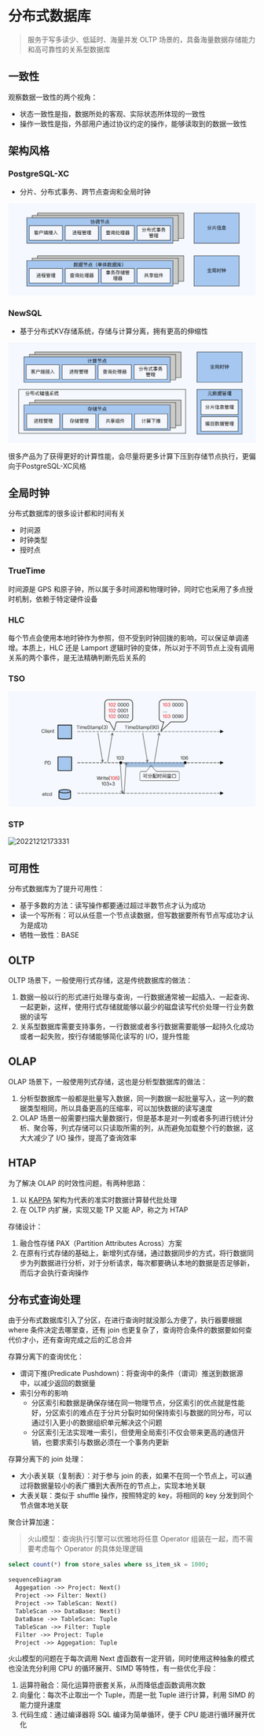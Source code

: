 
# 分布式数据库

> 服务于写多读少、低延时、海量并发 OLTP 场景的，具备海量数据存储能力和高可靠性的关系型数据库

## 一致性

观察数据一致性的两个视角：

- 状态一致性是指，数据所处的客观、实际状态所体现的一致性
- 操作一致性是指，外部用户通过协议约定的操作，能够读取到的数据一致性

## 架构风格

### PostgreSQL-XC

- 分片、分布式事务、跨节点查询和全局时钟

![20221212171450](/assets/20221212171450.webp)

### NewSQL

- 基于分布式KV存储系统，存储与计算分离，拥有更高的伸缩性

![20221212171629](/assets/20221212171629.webp)

很多产品为了获得更好的计算性能，会尽量将更多计算下压到存储节点执行，更偏向于PostgreSQL-XC风格

## 全局时钟

分布式数据库的很多设计都和时间有关

- 时间源
- 时钟类型
- 授时点

### TrueTime

时间源是 GPS 和原子钟，所以属于多时间源和物理时钟，同时它也采用了多点授时机制，依赖于特定硬件设备

### HLC

每个节点会使用本地时钟作为参照，但不受到时钟回拨的影响，可以保证单调递增。本质上，HLC 还是 Lamport 逻辑时钟的变体，所以对于不同节点上没有调用关系的两个事件，是无法精确判断先后关系的

### TSO

![20221212172944](/assets/20221212172944.webp)

### STP

![20221212173331](/assets/20221212173331.webp)

## 可用性

分布式数据库为了提升可用性：

- 基于多数的方法：读写操作都要通过超过半数节点才认为成功
- 读一个写所有：可以从任意一个节点读数据，但写数据要所有节点写成功才认为是成功
- 牺牲一致性：BASE

## OLTP

OLTP 场景下，一般使用行式存储，这是传统数据库的做法：

1. 数据一般以行的形式进行处理与查询，一行数据通常被一起插入、一起查询、一起更新，这样，使用行式存储就能够以最少的磁盘读写代价处理一行业务数据的读写
2. 关系型数据库需要支持事务，一行数据或者多行数据需要能够一起持久化成功或者一起失败，按行存储能够简化读写的 I/O，提升性能

## OLAP

OLAP 场景下，一般使用列式存储，这也是分析型数据库的做法：

1. 分析型数据库一般都是批量写入数据，同一列数据一起批量写入，这一列的数据类型相同，所以具备更高的压缩率，可以加快数据的读写速度
2. OLAP 场景一般需要扫描大量数据行，但是基本是对一列或者多列进行统计分析、聚合等，列式存储可以只读取所需的列，从而避免加载整个行的数据，这大大减少了 I/O 操作，提高了查询效率

## HTAP

为了解决 OLAP 的时效性问题，有两种思路：

1. 以 [KAPPA](/数据技术/数据处理.md#Kappa) 架构为代表的准实时数据计算替代批处理
2. 在 OLTP 内扩展，实现又能 TP 又能 AP，称之为 HTAP

存储设计：

1. 融合性存储 PAX（Partition Attributes Across）方案
2. 在原有行式存储的基础上，新增列式存储，通过数据同步的方式，将行数据同步为列数据进行分析，对于分析请求，每次都要确认本地的数据是否足够新，而后才会执行查询操作

## 分布式查询处理

由于分布式数据库引入了分区，在进行查询时就没那么方便了，执行器要根据 where 条件决定去哪里查，还有 join 也更复杂了，查询符合条件的数据要如何查代价才小，还有查询完成之后的汇总合并

存算分离下的查询优化：

- 谓词下推(Predicate Pushdown)：将查询中的条件（谓词）推送到数据源中，以减少返回的数据量
- 索引分布的影响
  - 分区索引和数据是确保存储在同一物理节点，分区索引的优点就是性能好，分区索引的难点在于分片分裂时如何保持索引与数据的同分布，可以通过引入更小的数据组织单元解决这个问题
  - 分区索引无法实现唯一索引，但使用全局索引不仅会带来更高的通信开销，也要求索引与数据必须在一个事务内更新

存算分离下的 join 处理：

- 大小表关联（复制表）：对于参与 join 的表，如果不在同一个节点上，可以通过将数据量较小的表广播到大表所在的节点上，实现本地关联
- 大表关联：类似于 shuffle 操作，按照特定的 key，将相同的 key 分发到同个节点做本地关联

聚合计算加速：

> 火山模型：查询执行引擎可以优雅地将任意 Operator 组装在一起，而不需要考虑每个 Operator 的具体处理逻辑

```sql
select count(*) from store_sales where ss_item_sk = 1000;
```

```mermaid
sequenceDiagram
  Aggegation ->> Project: Next()
  Project ->> Filter: Next()
  Project ->> TableScan: Next()
  TableScan ->> DataBase: Next()
  DataBase ->> TableScan: Tuple
  TableScan ->> Filter: Tuple
  Filter ->> Project: Tuple
  Project ->> Aggegation: Tuple
```

火山模型的问题在于每次调用 Next 虚函数有一定开销，同时使用这种抽象的模式也没法充分利用 CPU 的循环展开、SIMD 等特性，有一些优化手段：

1. 运算符融合：简化运算符嵌套关系，从而降低虚函数调用次数
2. 向量化：每次不止取出一个 Tuple，而是一批 Tuple 进行计算，利用 SIMD 的能力提升速度
3. 代码生成：通过编译器将 SQL 编译为简单循环，便于 CPU 能进行循环展开优化
